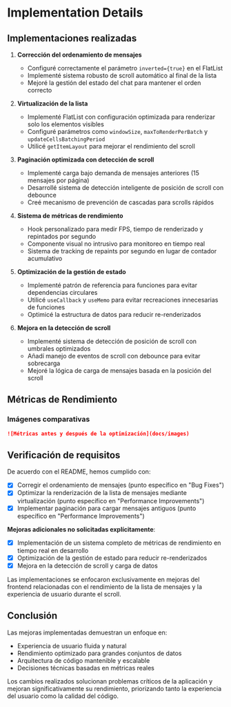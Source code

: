 # Implementation Details

## Implementaciones realizadas

1. **Corrección del ordenamiento de mensajes**

   - Configuré correctamente el parámetro `inverted={true}` en el FlatList
   - Implementé sistema robusto de scroll automático al final de la lista
   - Mejoré la gestión del estado del chat para mantener el orden correcto

2. **Virtualización de la lista**

   - Implementé FlatList con configuración optimizada para renderizar solo los elementos visibles
   - Configuré parámetros como `windowSize`, `maxToRenderPerBatch` y `updateCellsBatchingPeriod`
   - Utilicé `getItemLayout` para mejorar el rendimiento del scroll

3. **Paginación optimizada con detección de scroll**

   - Implementé carga bajo demanda de mensajes anteriores (15 mensajes por página)
   - Desarrollé sistema de detección inteligente de posición de scroll con debounce
   - Creé mecanismo de prevención de cascadas para scrolls rápidos

4. **Sistema de métricas de rendimiento**

   - Hook personalizado para medir FPS, tiempo de renderizado y repintados por segundo
   - Componente visual no intrusivo para monitoreo en tiempo real
   - Sistema de tracking de repaints por segundo en lugar de contador acumulativo

5. **Optimización de la gestión de estado**

   - Implementé patrón de referencia para funciones para evitar dependencias circulares
   - Utilicé `useCallback` y `useMemo` para evitar recreaciones innecesarias de funciones
   - Optimicé la estructura de datos para reducir re-renderizados

6. **Mejora en la detección de scroll**
   - Implementé sistema de detección de posición de scroll con umbrales optimizados
   - Añadí manejo de eventos de scroll con debounce para evitar sobrecarga
   - Mejoré la lógica de carga de mensajes basada en la posición del scroll

## Métricas de Rendimiento

### Imágenes comparativas

```markdown
![Métricas antes y después de la optimización](docs/images)
```

## Verificación de requisitos

De acuerdo con el README, hemos cumplido con:

- [x] Corregir el ordenamiento de mensajes (punto específico en "Bug Fixes")
- [x] Optimizar la renderización de la lista de mensajes mediante virtualización (punto específico en "Performance Improvements")
- [x] Implementar paginación para cargar mensajes antiguos (punto específico en "Performance Improvements")

**Mejoras adicionales no solicitadas explícitamente**:

- [x] Implementación de un sistema completo de métricas de rendimiento en tiempo real en desarrollo
- [x] Optimización de la gestión de estado para reducir re-renderizados
- [x] Mejora en la detección de scroll y carga de datos

Las implementaciones se enfocaron exclusivamente en mejoras del frontend relacionadas con el rendimiento de la lista de mensajes y la experiencia de usuario durante el scroll.

## Conclusión

Las mejoras implementadas demuestran un enfoque en:

- Experiencia de usuario fluida y natural
- Rendimiento optimizado para grandes conjuntos de datos
- Arquitectura de código mantenible y escalable
- Decisiones técnicas basadas en métricas reales

Los cambios realizados solucionan problemas críticos de la aplicación y mejoran significativamente su rendimiento, priorizando tanto la experiencia del usuario como la calidad del código.
